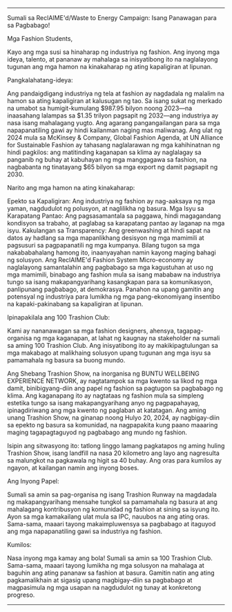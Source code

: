 ---

Sumali sa ReclAIME'd/Waste to Energy Campaign: Isang Panawagan para sa Pagbabago!

Mga Fashion Students,

Kayo ang mga susi sa hinaharap ng industriya ng fashion. Ang inyong mga ideya, talento, at pananaw ay mahalaga sa inisyatibong ito na naglalayong tugunan ang mga hamon na kinakaharap ng ating kapaligiran at lipunan.

Pangkalahatang-ideya:

Ang pandaigdigang industriya ng tela at fashion ay nagdadala ng malalim na hamon sa ating kapaligiran at kalusugan ng tao. Sa isang sukat ng merkado na umabot sa humigit-kumulang $987.95 bilyon noong 2023—na inaasahang lalampas sa $1.35 trilyon pagsapit ng 2032—ang industriya ay nasa isang mahalagang yugto. Ang agarang pangangailangan para sa mga napapanatiling gawi ay hindi kailanman naging mas maliwanag. Ang ulat ng 2024 mula sa McKinsey & Company, Global Fashion Agenda, at UN Alliance for Sustainable Fashion ay tahasang naglalarawan ng mga kahihinatnan ng hindi pagkilos: ang matitinding kaganapan sa klima ay naglalagay sa panganib ng buhay at kabuhayan ng mga manggagawa sa fashion, na nagbabanta ng tinatayang $65 bilyon sa mga export ng damit pagsapit ng 2030.

Narito ang mga hamon na ating kinakaharap:

Epekto sa Kapaligiran: Ang industriya ng fashion ay nag-aaksaya ng mga yaman, nagdudulot ng polusyon, at naglilikha ng basura.
Mga Isyu sa Karapatang Pantao: Ang pagsasamantala sa paggawa, hindi magagandang kondisyon sa trabaho, at paglabag sa karapatang pantao ay laganap na mga isyu.
Kakulangan sa Transparency: Ang greenwashing at hindi sapat na datos ay hadlang sa mga mapanlikhang desisyon ng mga mamimili at pagsusuri sa pagpapanatili ng mga kumpanya.
Bilang tugon sa mga nakababahalang hamong ito, inaanyayahan namin kayong maging bahagi ng solusyon. Ang ReclAIME'd Fashion System Micro-economy ay naglalayong samantalahin ang pagbabago sa mga kagustuhan at uso ng mga mamimili, binabago ang fashion mula sa isang mababaw na industriya tungo sa isang makapangyarihang kasangkapan para sa komunikasyon, panlipunang pagbabago, at demokrasya. Panahon na upang gamitin ang potensyal ng industriya para lumikha ng mga pang-ekonomiyang insentibo na kapaki-pakinabang sa kapaligiran at lipunan.

Ipinapakilala ang 100 Trashion Club:

Kami ay nananawagan sa mga fashion designers, ahensya, tagapag-organisa ng mga kaganapan, at lahat ng kaugnay na stakeholder na sumali sa aming 100 Trashion Club. Ang inisyatibong ito ay makikipagtulungan sa mga makabago at malikhaing solusyon upang tugunan ang mga isyu sa pamamahala ng basura sa buong mundo.

Ang Shebang Trashion Show, na inorganisa ng BUNTU WELLBEING EXPERIENCE NETWORK, ay nagtatampok sa mga kwento sa likod ng mga damit, binibigyang-diin ang papel ng fashion sa pagtugon sa pagbabago ng klima. Ang kaganapang ito ay nagtataas ng fashion mula sa simpleng estetika tungo sa isang makapangyarihang anyo ng pagpapahayag, ipinagdiriwang ang mga kwento ng paglaban at katatagan. Ang aming unang Trashion Show, na ginanap noong Hulyo 20, 2024, ay nagbigay-diin sa epekto ng basura sa komunidad, na nagpapakita kung paano maaaring maging tagapagtaguyod ng pagbabago ang mundo ng fashion.

Isipin ang sitwasyong ito: tatlong linggo lamang pagkatapos ng aming huling Trashion Show, isang landfill na nasa 20 kilometro ang layo ang nagresulta sa malungkot na pagkawala ng higit sa 40 buhay. Ang oras para kumilos ay ngayon, at kailangan namin ang inyong boses.

Ang Inyong Papel:

Sumali sa amin sa pag-organisa ng isang Trashion Runway na magdadala ng makapangyarihang mensahe tungkol sa pamamahala ng basura at ang mahalagang kontribusyon ng komunidad ng fashion at sining sa isyung ito. Ayon sa mga kamakailang ulat mula sa IPC, nauubos na ang ating oras. Sama-sama, maaari tayong makaimpluwensya sa pagbabago at itaguyod ang mga napapanatiling gawi sa industriya ng fashion.

Kumilos:

Nasa inyong mga kamay ang bola! Sumali sa amin sa 100 Trashion Club. Sama-sama, maaari tayong lumikha ng mga solusyon na mahalaga at baguhin ang ating pananaw sa fashion at basura. Gamitin natin ang ating pagkamalikhain at sigasig upang magbigay-diin sa pagbabago at magpasimula ng mga usapan na nagdudulot ng tunay at konkretong progreso.

---